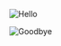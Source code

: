 ![Hello](https://capsule-render.vercel.app/api?type=waving&color=gradient&height=300&section=header&text=Hello,%20World!%20🌍&fontSize=40)

![Goodbye](https://capsule-render.vercel.app/api?type=waving&color=gradient&height=300&section=header&text=Goodbye,%20cruel%20bugs.%20%F0%9F%90%9B&fontSize=40)
